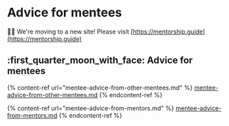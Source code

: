 # Advice for mentees

👋🏽 We're moving to a new site! Please visit [https://mentorship.guide](https://mentorship.guide)

## &#x20;:first\_quarter\_moon\_with\_face: Advice for mentees

{% content-ref url="mentee-advice-from-other-mentees.md" %}
[mentee-advice-from-other-mentees.md](mentee-advice-from-other-mentees.md)
{% endcontent-ref %}

{% content-ref url="mentee-advice-from-mentors.md" %}
[mentee-advice-from-mentors.md](mentee-advice-from-mentors.md)
{% endcontent-ref %}


